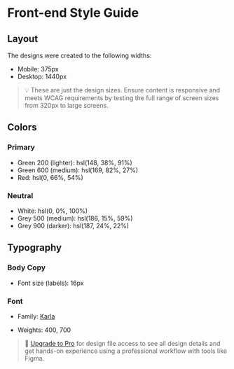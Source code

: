 # Front-end Style Guide

## Layout

The designs were created to the following widths:

- Mobile: 375px
- Desktop: 1440px

> 💡 These are just the design sizes. Ensure content is responsive and meets WCAG requirements by testing the full range of screen sizes from 320px to large screens.

## Colors

### Primary

- Green 200 (lighter): hsl(148, 38%, 91%)
- Green 600 (medium): hsl(169, 82%, 27%)
- Red: hsl(0, 66%, 54%)

### Neutral

- White: hsl(0, 0%, 100%)
- Grey 500 (medium): hsl(186, 15%, 59%)
- Grey 900 (darker): hsl(187, 24%, 22%)

## Typography

### Body Copy

- Font size (labels): 16px

### Font

- Family: [Karla](https://fonts.google.com/specimen/Karla)

- Weights: 400, 700

> 💎 [Upgrade to Pro](https://www.frontendmentor.io/pro?ref=style-guide) for design file access to see all design details and get hands-on experience using a professional workflow with tools like Figma.